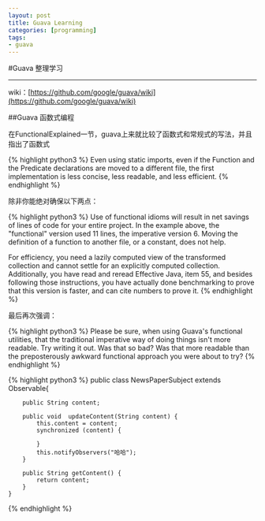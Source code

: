 ```yaml
---
layout: post
title: Guava Learning
categories: [programming]
tags:
- guava
---
```


#Guava 整理学习

------

wiki：[https://github.com/google/guava/wiki](https://github.com/google/guava/wiki)

##Guava 函数式编程

在FunctionalExplained一节，guava上来就比较了函数式和常规式的写法，并且指出了函数式

{% highlight python3 %}
Even using static imports, even if the Function and the Predicate declarations are moved to a different file, the first implementation is less concise, less readable, and less efficient.
{% endhighlight %}

除非你能绝对确保以下两点：

{% highlight python3 %}
Use of functional idioms will result in net savings of lines of code for your entire project. In the example above, the "functional" version used 11 lines, the imperative version 6. Moving the definition of a function to another file, or a constant, does not help.

For efficiency, you need a lazily computed view of the transformed collection and cannot settle for an explicitly computed collection. Additionally, you have read and reread Effective Java, item 55, and besides following those instructions, you have actually done benchmarking to prove that this version is faster, and can cite numbers to prove it.
{% endhighlight %}

最后再次强调：

{% highlight python3 %}
Please be sure, when using Guava's functional utilities, that the traditional imperative way of doing things isn't more readable. Try writing it out. Was that so bad? Was that more readable than the preposterously awkward functional approach you were about to try?
{% endhighlight %}


{% highlight python3 %}
    public class NewsPaperSubject extends Observable{

        public String content;

        public void  updateContent(String content) {
            this.content = content;
            synchronized (content) {

            }
            this.notifyObservers("哈哈");
        }

        public String getContent() {
            return content;
        }
    }
{% endhighlight %}


